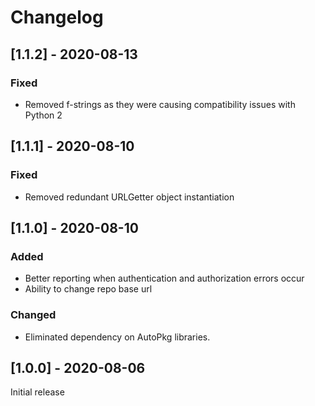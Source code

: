 # Changelog

## [1.1.2] - 2020-08-13

### Fixed

- Removed f-strings as they were causing compatibility issues with Python 2

## [1.1.1] - 2020-08-10

### Fixed

- Removed redundant URLGetter object instantiation

## [1.1.0] - 2020-08-10

### Added 

- Better reporting when authentication and authorization errors occur
- Ability to change repo base url

### Changed

- Eliminated dependency on AutoPkg libraries.

## [1.0.0] - 2020-08-06

Initial release